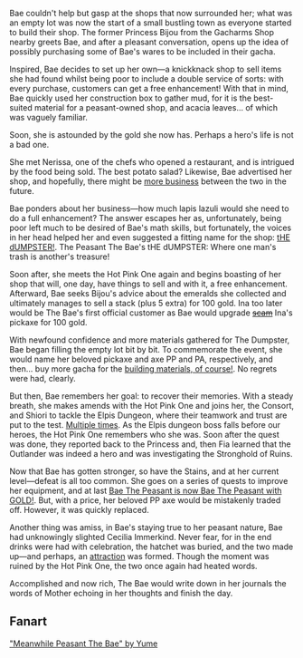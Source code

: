<!-- title: Peasant The Bae -->
<!-- status: Alive -->

Bae couldn't help but gasp at the shops that now surrounded her; what was an empty lot was now the start of a small bustling town as everyone started to build their shop. The former Princess Bijou from the Gacharms Shop nearby greets Bae, and after a pleasant conversation, opens up the idea of possibly purchasing some of Bae's wares to be included in their gacha.

Inspired, Bae decides to set up her own—a knickknack shop to sell items she had found whilst being poor to include a double service of sorts: with every purchase, customers can get a free enhancement! With that in mind, Bae quickly used her construction box to gather mud, for it is the best-suited material for a peasant-owned shop, and acacia leaves... of which was vaguely familiar.

Soon, she is astounded by the gold she now has. Perhaps a hero's life is not a bad one.

She met Nerissa, one of the chefs who opened a restaurant, and is intrigued by the food being sold. The best potato salad? Likewise, Bae advertised her shop, and hopefully, there might be [more business](https://youtu.be/Tiq2wmF-NfQ?t=1125) between the two in the future.

Bae ponders about her business—how much lapis lazuli would she need to do a full enhancement? The answer escapes her as, unfortunately, being poor left much to be desired of Bae's math skills, but fortunately, the voices in her head helped her and even suggested a fitting name for the shop: [tHE dUMPSTER!](https://youtu.be/Tiq2wmF-NfQ?t=1764). The Peasant The Bae's tHE dUMPSTER: Where one man's trash is another's treasure!

Soon after, she meets the Hot Pink One again and begins boasting of her shop that will, one day, have things to sell and with it, a free enhancement. Afterward, Bae seeks Bijou's advice about the emeralds she collected and ultimately manages to sell a stack (plus 5 extra) for 100 gold. Ina too later would be The Bae's first official customer as Bae would upgrade [~~scam~~](https://youtu.be/Tiq2wmF-NfQ?t=2714) Ina's pickaxe for 100 gold.

With newfound confidence and more materials gathered for The Dumpster, Bae began filling the empty lot bit by bit. To commemorate the event, she would name her beloved pickaxe and axe PP and PA, respectively, and then... buy more gacha for the [building materials, of course!](https://youtu.be/Tiq2wmF-NfQ?t=3602). No regrets were had, clearly.

But then, Bae remembers her goal: to recover their memories. With a steady breath, she makes amends with the Hot Pink One and joins her, the Consort, and Shiori to tackle the Elpis Dungeon, where their teamwork and trust are put to the test. [Multiple times](https://youtu.be/Tiq2wmF-NfQ?t=6308). As the Elpis dungeon boss falls before our heroes, the Hot Pink One remembers who she was. Soon after the quest was done, they reported back to the Princess and, then Fia learned that the Outlander was indeed a hero and was investigating the Stronghold of Ruins.

Now that Bae has gotten stronger, so have the Stains, and at her current level—defeat is all too common. She goes on a series of quests to improve her equipment, and at last [Bae The Peasant is now Bae The Peasant with GOLD!](https://youtu.be/Tiq2wmF-NfQ?t=9443). But, with a price, her beloved PP axe would be mistakenly traded off. However, it was quickly replaced.

Another thing was amiss, in Bae's staying true to her peasant nature, Bae had unknowingly slighted Cecilia Immerkind. Never fear, for in the end drinks were had with celebration, the hatchet was buried, and the two made up—and perhaps, an [attraction](https://youtu.be/Tiq2wmF-NfQ?t=10425) was formed. Though the moment was ruined by the Hot Pink One, the two once again had heated words.

Accomplished and now rich, The Bae would write down in her journals the words of Mother echoing in her thoughts and finish the day.

## Fanart

["Meanwhile Peasant The Bae" by Yume](https://x.com/Yume_ato29/status/1919498300232982554)